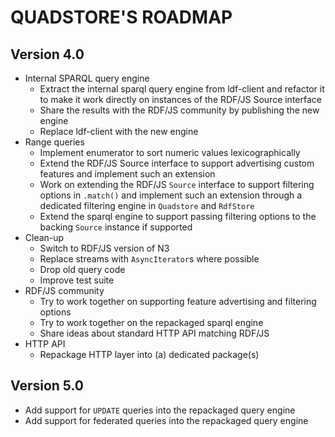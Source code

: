 
# QUADSTORE'S ROADMAP

## Version 4.0

- Internal SPARQL query engine
    - Extract the internal sparql query engine from ldf-client and refactor it 
      to make it work directly on instances of the RDF/JS Source interface
    - Share the results with the RDF/JS community by publishing the new engine 
    - Replace ldf-client with the new engine
- Range queries
    - Implement enumerator to sort numeric values lexicographically
    - Extend the RDF/JS Source interface to support advertising custom features
      and implement such an extension
    - Work on extending the RDF/JS `Source` interface to support filtering 
      options in `.match()` and implement such an extension through a dedicated
      filtering engine in `Quadstore` and `RdfStore`  
    - Extend the sparql engine to support passing filtering options to the 
      backing `Source` instance if supported
- Clean-up
    - Switch to RDF/JS version of N3
    - Replace streams with `AsyncIterator`s where possible
    - Drop old query code
    - Improve test suite
- RDF/JS community
    - Try to work together on supporting feature advertising and filtering 
      options
    - Try to work together on the repackaged sparql engine
    - Share ideas about standard HTTP API matching RDF/JS
- HTTP API
    - Repackage HTTP layer into (a) dedicated package(s)

## Version 5.0

- Add support for `UPDATE` queries into the repackaged query engine
- Add support for federated queries into the repackaged query engine
